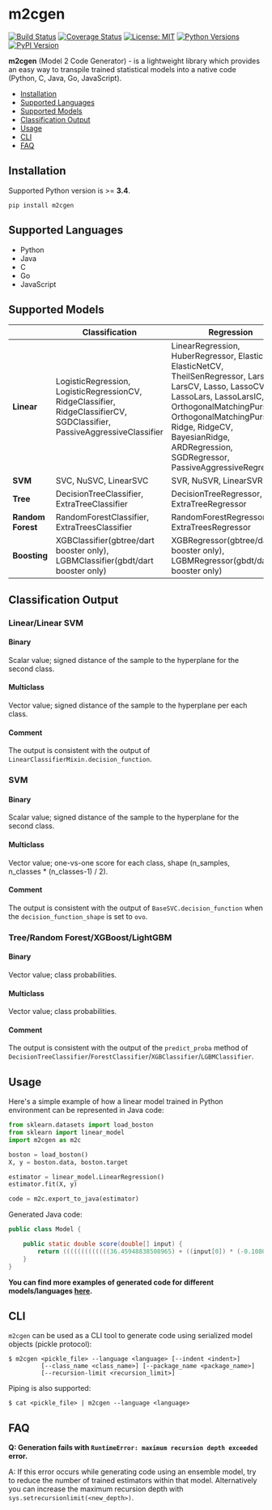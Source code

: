 # m2cgen

[![Build Status](https://travis-ci.org/BayesWitnesses/m2cgen.svg?branch=master)](https://travis-ci.org/BayesWitnesses/m2cgen)
[![Coverage Status](https://coveralls.io/repos/github/BayesWitnesses/m2cgen/badge.svg?branch=master)](https://coveralls.io/github/BayesWitnesses/m2cgen?branch=master)
[![License: MIT](https://img.shields.io/github/license/BayesWitnesses/m2cgen.svg)](https://github.com/BayesWitnesses/m2cgen/blob/master/LICENSE)
[![Python Versions](https://img.shields.io/pypi/pyversions/m2cgen.svg?logo=python&logoColor=white)](https://pypi.org/project/m2cgen)
[![PyPI Version](https://img.shields.io/pypi/v/m2cgen.svg?logo=pypi&logoColor=white)](https://pypi.org/project/m2cgen)

**m2cgen** (Model 2 Code Generator) - is a lightweight library which provides an easy way to transpile trained statistical models into a native code (Python, C, Java, Go, JavaScript).

* [Installation](#installation)
* [Supported Languages](#supported-languages)
* [Supported Models](#supported-models)
* [Classification Output](#classification-output)
* [Usage](#usage)
* [CLI](#cli)
* [FAQ](#faq)

## Installation
Supported Python version is >= **3.4**.
```
pip install m2cgen
```


## Supported Languages

- Python
- Java
- C
- Go
- JavaScript

## Supported Models

|  | Classification | Regression |
| --- | --- | --- |
| **Linear** | LogisticRegression, LogisticRegressionCV, RidgeClassifier, RidgeClassifierCV, SGDClassifier, PassiveAggressiveClassifier | LinearRegression, HuberRegressor, ElasticNet, ElasticNetCV, TheilSenRegressor, Lars, LarsCV, Lasso, LassoCV, LassoLars, LassoLarsIC, OrthogonalMatchingPursuit, OrthogonalMatchingPursuitCV, Ridge, RidgeCV, BayesianRidge, ARDRegression, SGDRegressor, PassiveAggressiveRegressor |
| **SVM** | SVC, NuSVC, LinearSVC | SVR, NuSVR, LinearSVR |
| **Tree** | DecisionTreeClassifier, ExtraTreeClassifier | DecisionTreeRegressor, ExtraTreeRegressor |
| **Random Forest** | RandomForestClassifier, ExtraTreesClassifier | RandomForestRegressor, ExtraTreesRegressor |
| **Boosting** | XGBClassifier(gbtree/dart booster only), LGBMClassifier(gbdt/dart booster only) | XGBRegressor(gbtree/dart booster only), LGBMRegressor(gbdt/dart booster only) |

## Classification Output
### Linear/Linear SVM
#### Binary
Scalar value; signed distance of the sample to the hyperplane for the second class.
#### Multiclass
Vector value; signed distance of the sample to the hyperplane per each class.
#### Comment
The output is consistent with the output of ```LinearClassifierMixin.decision_function```.

### SVM
#### Binary
Scalar value; signed distance of the sample to the hyperplane for the second class.
#### Multiclass
Vector value; one-vs-one score for each class, shape (n_samples, n_classes * (n_classes-1) / 2).
#### Comment
The output is consistent with the output of ```BaseSVC.decision_function``` when the `decision_function_shape` is set to `ovo`.

### Tree/Random Forest/XGBoost/LightGBM
#### Binary
Vector value; class probabilities.
#### Multiclass
Vector value; class probabilities.
#### Comment
The output is consistent with the output of the `predict_proba` method of `DecisionTreeClassifier`/`ForestClassifier`/`XGBClassifier`/`LGBMClassifier`.

## Usage

Here's a simple example of how a linear model trained in Python environment can be represented in Java code:
```python
from sklearn.datasets import load_boston
from sklearn import linear_model
import m2cgen as m2c

boston = load_boston()
X, y = boston.data, boston.target

estimator = linear_model.LinearRegression()
estimator.fit(X, y)

code = m2c.export_to_java(estimator)
```

Generated Java code:
```java
public class Model {

    public static double score(double[] input) {
        return (((((((((((((36.45948838508965) + ((input[0]) * (-0.10801135783679647))) + ((input[1]) * (0.04642045836688297))) + ((input[2]) * (0.020558626367073608))) + ((input[3]) * (2.6867338193449406))) + ((input[4]) * (-17.76661122830004))) + ((input[5]) * (3.8098652068092163))) + ((input[6]) * (0.0006922246403454562))) + ((input[7]) * (-1.475566845600257))) + ((input[8]) * (0.30604947898516943))) + ((input[9]) * (-0.012334593916574394))) + ((input[10]) * (-0.9527472317072884))) + ((input[11]) * (0.009311683273794044))) + ((input[12]) * (-0.5247583778554867));
    }
}
```

**You can find more examples of generated code for different models/languages [here](https://github.com/BayesWitnesses/m2cgen/tree/master/generated_code_examples).**

## CLI

`m2cgen` can be used as a CLI tool to generate code using serialized model objects (pickle protocol):
```
$ m2cgen <pickle_file> --language <language> [--indent <indent>]
         [--class_name <class_name>] [--package_name <package_name>]
         [--recursion-limit <recursion_limit>]
```

Piping is also supported:
```
$ cat <pickle_file> | m2cgen --language <language>
```

## FAQ
**Q: Generation fails with `RuntimeError: maximum recursion depth exceeded` error.**

A: If this error occurs while generating code using an ensemble model, try to reduce the number of trained estimators within that model. Alternatively you can increase the maximum recursion depth with `sys.setrecursionlimit(<new_depth>)`.
